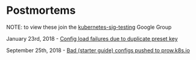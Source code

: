 # Postmortems

NOTE: to view these join the [kubernetes-sig-testing] Google Group

January 23rd, 2018 - [Config load failures due to duplicate preset key](./2019-01-23.md)

September 25th, 2018 - [Bad (starter guide) configs pushed to prow.k8s.io](https://docs.google.com/document/d/1kwqU4sCycwxfTsV774lnrtFakCg90rMXNShmjSqyEJI/view)

[kubernetes-sig-testing]: https://groups.google.com/forum/#!forum/kubernetes-sig-testing
